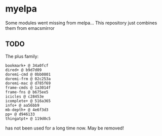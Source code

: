 # myelpa
Some modules went missing from melpa... This repository just combines them from emacsmirror


## TODO

The plus family:
```
bookmark+ @ 34a0fcf
dired+ @ b9d7d09
doremi-cmd @ 0bb0801
doremi-frm @ 02c253a
doremi-mac @ d785f69
frame-cmds @ 1a3014f
frame-fns @ b675ee5
icicles @ c28453e
icomplete+ @ 516a365
info+ @ aa56bb9
mb-depth+ @ 4e6f3d3
pp+ @ d946133
thingatpt+ @ 119d0c5
```
has not been used for a long time now. May be removed!
